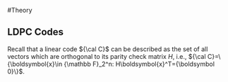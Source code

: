 #Theory

## LDPC Codes

Recall that a linear code ${\cal C}$ can be described as the set of all vectors which are orthogonal to its parity check matrix $H$, i.e., ${\cal C}=\{\boldsymbol{x}\in {\mathbb F}_2^n: H\boldsymbol{x}^T={\boldsymbol 0}\}$. 